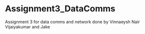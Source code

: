 # Assignment3_DataComms
Assignment 3  for data comms and network done by Vinnaeysh Nair Vijaiyakumar and Jake
